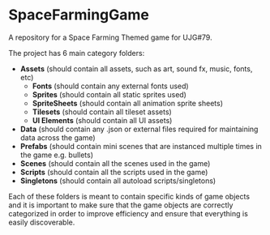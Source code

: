 # SpaceFarmingGame

A repository for a Space Farming Themed game for UJG#79.

The project has 6 main category folders: 

- **Assets** (should contain all assets, such as art, sound fx, music, fonts, etc)
  - **Fonts** (should contain any external fonts used)
  - **Sprites** (should contain all static sprites used)
  - **SpriteSheets** (should contain all animation sprite sheets)
  - **Tilesets** (should contain all tileset assets)
  - **UI Elements** (should contain all UI assets)
- **Data** (should contain any .json or external files required for maintaining data across the game)
- **Prefabs** (should contain mini scenes that are instanced multiple times in the game e.g. bullets)
- **Scenes** (should contain all the scenes used in the game)
- **Scripts** (should contain all the scripts used in the game)
- **Singletons** (should contain all autoload scripts/singletons)

Each of these folders is meant to contain specific kinds of game objects and it is important to make sure that the game objects are correctly 
categorized in order to improve efficiency and ensure that everything is easily discoverable.
